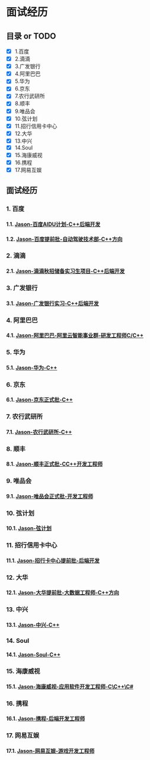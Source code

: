 # 面试经历
## 目录 or TODO
- [x] 1.百度
- [x] 2.滴滴
- [x] 3.广发银行
- [x] 4.阿里巴巴
- [x] 5.华为
- [x] 6.京东
- [x] 7.农行武研所
- [x] 8.顺丰
- [x] 9.唯品会
- [x] 10.弦计划
- [x] 11.招行信用卡中心
- [x] 12.大华
- [x] 13.中兴
- [x] 14.Soul
- [x] 15.海康威视
- [x] 16.携程
- [x] 17.网易互娱
## 面试经历

### 1. 百度

#### 1.1. [Jason-百度AIDU计划-C++后端开发](https://github.com/jasonchio-cn/Interview-oriented-Notes/blob/master/6.%20Interview-experience/%E7%99%BE%E5%BA%A6/Readme.md)

#### 1.2. [Jason-百度提前批-自动驾驶技术部-C++方向](https://github.com/jasonchio-cn/Interview-oriented-Notes/blob/master/6.%20Interview-experience/%E7%99%BE%E5%BA%A6/Readme.md)

### 2. 滴滴

#### 2.1. [Jason-滴滴秋招储备实习生项目-C++后端开发](https://github.com/jasonchio-cn/Interview-oriented-Notes/blob/master/6.%20Interview-experience/%E6%BB%B4%E6%BB%B4/Readme.md)

### 3. 广发银行

#### 3.1. [Jason-广发银行实习-C++后端开发](https://github.com/jasonchio-cn/Interview-oriented-Notes/blob/master/6.%20Interview-experience/%E5%B9%BF%E5%8F%91%E9%93%B6%E8%A1%8C/Readme.md)

### 4. 阿里巴巴

#### 4.1. [Jason-阿里巴巴-阿里云智能事业群-研发工程师C/C++](https://github.com/jasonchio-cn/Interview-oriented-Notes/blob/master/6.%20Interview-experience/%E9%98%BF%E9%87%8C%E5%B7%B4%E5%B7%B4/Readme.md)

### 5. 华为

#### 5.1. [Jason-华为-C++](https://github.com/jasonchio-cn/Interview-oriented-Notes/blob/master/6.%20Interview-experience/%E5%8D%8E%E4%B8%BA/Readme.md)

### 6. 京东

#### 6.1. [Jason-京东正式批-C++](https://github.com/jasonchio-cn/Interview-oriented-Notes/blob/master/6.%20Interview-experience/%E4%BA%AC%E4%B8%9C/Readme.md)

### 7. 农行武研所

#### 7.1. [Jason-农行武研所-C++](https://github.com/jasonchio-cn/Interview-oriented-Notes/blob/master/6.%20Interview-experience/%E5%86%9C%E8%A1%8C%E6%AD%A6%E7%A0%94%E6%89%80/Readme.md)

### 8. 顺丰

#### 8.1. [Jason-顺丰正式批-CC++开发工程师](https://github.com/jasonchio-cn/Interview-oriented-Notes/blob/master/6.%20Interview-experience/%E9%A1%BA%E4%B8%B0/Readme.md)

### 9. 唯品会

#### 9.1. [Jason-唯品会正式批-开发工程师](https://github.com/jasonchio-cn/Interview-oriented-Notes/blob/master/6.%20Interview-experience/%E5%94%AF%E5%93%81%E4%BC%9A/Readme.md)

### 10. 弦计划

#### 10.1. [Jason-弦计划](https://github.com/jasonchio-cn/Interview-oriented-Notes/blob/master/6.%20Interview-experience/%E5%BC%A6%E8%AE%A1%E5%88%92/Readme.md)

### 11. 招行信用卡中心

#### 11.1. [Jason-招行卡中心提前批-后端开发](https://github.com/jasonchio-cn/Interview-oriented-Notes/blob/master/6.%20Interview-experience/%E6%8B%9B%E8%A1%8C%E4%BF%A1%E7%94%A8%E5%8D%A1%E4%B8%AD%E5%BF%83/Readme.md)

### 12. 大华

#### 12.1. [Jason-大华提前批-大数据工程师-C++方向](https://github.com/jasonchio-cn/Interview-oriented-Notes/blob/master/6.%20Interview-experience/%E6%B5%99%E6%B1%9F%E5%A4%A7%E5%8D%8E/Readme.md)

### 13. 中兴

#### 13.1. [Jason-中兴-C++](https://github.com/jasonchio-cn/Interview-oriented-Notes/blob/master/6.%20Interview-experience/%E4%B8%AD%E5%85%B4/Readme.md)

### 14. Soul

#### 14.1. [Jason-Soul-C++](https://github.com/jasonchio-cn/Interview-oriented-Notes/blob/master/6.%20Interview-experience/soul/Readme.md)

### 15. 海康威视

#### 15.1. [Jason-海康威视-应用软件开发工程师-C\C++\C#](https://github.com/jasonchio-cn/Interview-oriented-Notes/blob/master/6.%20Interview-experience/%E6%B5%B7%E5%BA%B7%E5%A8%81%E8%A7%86/Readme.md)

### 16. 携程

#### 16.1. [Jason-携程-后端开发工程师](https://github.com/jasonchio-cn/Interview-oriented-Notes/blob/master/6.%20Interview-experience/%E6%90%BA%E7%A8%8B/Readme.md)

### 17. 网易互娱

#### 17.1. [Jason-网易互娱-游戏开发工程师](https://github.com/jasonchio-cn/Interview-oriented-Notes/blob/master/6.%20Interview-experience/%E7%BD%91%E6%98%93%E4%BA%92%E5%A8%B1/Readme.md)
